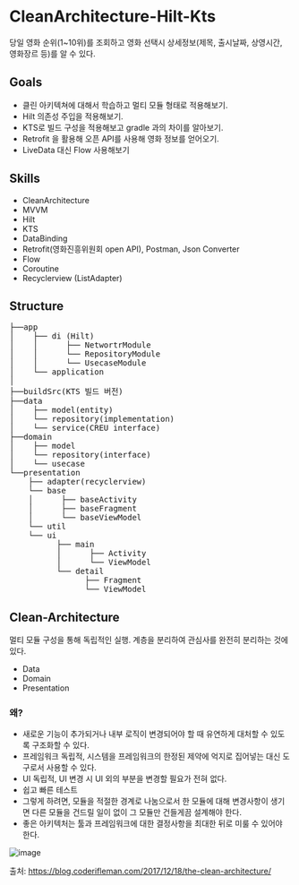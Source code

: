 # CleanArchitecture-Hilt-Kts

당일 영화 순위(1~10위)를 조회하고 영화 선택시 상세정보(제목, 출시날짜, 상영시간, 영화장르 등)를 알 수 있다.

## Goals
- 클린 아키텍쳐에 대해서 학습하고 멀티 모듈 형태로 적용해보기.
- Hilt 의존성 주입을 적용해보기.
- KTS로 빌드 구성을 적용해보고 gradle 과의 차이를 알아보기.
- Retrofit 을 활용해 오픈 API를 사용해 영화 정보를 얻어오기.
- LiveData 대신 Flow 사용해보기

## Skills
- CleanArchitecture
- MVVM
- Hilt
- KTS
- DataBinding
- Retrofit(영화진흥위원회 open API), Postman, Json Converter
- Flow
- Coroutine
- Recyclerview (ListAdapter)


## Structure

<pre>
&boxvr;&boxh;&boxh;app
&boxv;    &boxvr;&boxh;&boxh; di (Hilt)
&boxv;    &boxv;      &boxvr;&boxh;&boxh; NetwortrModule
&boxv;    &boxv;      &boxur;&boxh;&boxh; RepositoryModule
&boxv;    &boxv;      &boxur;&boxh;&boxh; UsecaseModule
&boxv;    &boxur;&boxh;&boxh; application
&boxv;
&boxvr;&boxh;&boxh;buildSrc(KTS 빌드 버전)
&boxvr;&boxh;&boxh;data
&boxv;    &boxvr;&boxh;&boxh; model(entity)
&boxv;    &boxur;&boxh;&boxh; repository(implementation)
&boxv;    &boxur;&boxh;&boxh; service(CREU interface)
&boxvr;&boxh;&boxh;domain
&boxv;    &boxvr;&boxh;&boxh; model
&boxv;    &boxur;&boxh;&boxh; repository(interface)
&boxv;    &boxur;&boxh;&boxh; usecase
&boxur;&boxh;&boxh;presentation
    &boxvr;&boxh;&boxh; adapter(recyclerview)
    &boxur;&boxh;&boxh; base
    &boxv;      &boxvr;&boxh;&boxh; baseActivity
    &boxv;      &boxvr;&boxh;&boxh; baseFragment
    &boxv;      &boxur;&boxh;&boxh; baseViewModel
    &boxur;&boxh;&boxh; util
    &boxur;&boxh;&boxh; ui
          &boxvr;&boxh;&boxh; main
          &boxv;      &boxvr;&boxh;&boxh; Activity
          &boxv;      &boxur;&boxh;&boxh; ViewModel
          &boxur;&boxh;&boxh; detail
                &boxvr;&boxh;&boxh; Fragment
                &boxur;&boxh;&boxh; ViewModel
</pre>


## Clean-Architecture
멀티 모듈 구성을 통해 독립적인 실행.
계층을 분리하여 관심사를 완전히 분리하는 것에 있다.

- Data
- Domain
- Presentation

### 왜?
- 새로운 기능이 추가되거나 내부 로직이 변경되어야 할 때 유연하게 대처할 수 있도록 구조화할 수 있다.
- 프레임워크 독립적, 시스템을 프레임워크의 한정된 제약에 억지로 집어넣는 대신 도구로서 사용할 수 있다.
- UI 독립적, UI 변경 시 UI 외의 부분을 변경할 필요가 전혀 없다.
- 쉽고 빠른 테스트
- 그렇게 하려면, 모듈을 적절한 경계로 나눔으로서 한 모듈에 대해 변경사항이 생기면 다른 모듈을 건드릴 일이 없이 그 모듈만 건들게끔 설계해야 한다.
- 좋은 아키텍처는 툴과 프레임워크에 대한 결정사항을 최대한 뒤로 미룰 수 있어야 한다. 

![image](https://blog.coderifleman.com/images/the-clean-architecture/the-clean-architecture.jpg)

출처: https://blog.coderifleman.com/2017/12/18/the-clean-architecture/
